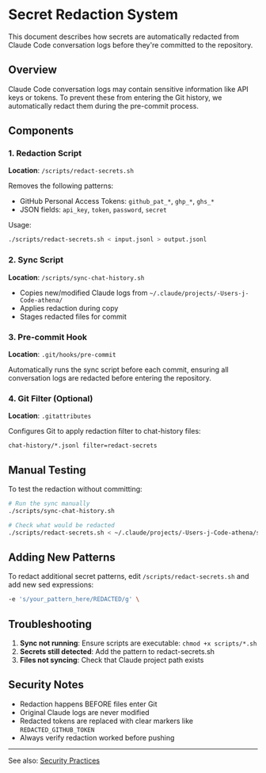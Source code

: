 # Secret Redaction System

This document describes how secrets are automatically redacted from Claude Code conversation logs before they're committed to the repository.

## Overview

Claude Code conversation logs may contain sensitive information like API keys or tokens. To prevent these from entering the Git history, we automatically redact them during the pre-commit process.

## Components

### 1. Redaction Script
**Location**: `/scripts/redact-secrets.sh`

Removes the following patterns:
- GitHub Personal Access Tokens: `github_pat_*`, `ghp_*`, `ghs_*`
- JSON fields: `api_key`, `token`, `password`, `secret`

Usage:
```bash
./scripts/redact-secrets.sh < input.jsonl > output.jsonl
```

### 2. Sync Script
**Location**: `/scripts/sync-chat-history.sh`

- Copies new/modified Claude logs from `~/.claude/projects/-Users-j-Code-athena/`
- Applies redaction during copy
- Stages redacted files for commit

### 3. Pre-commit Hook
**Location**: `.git/hooks/pre-commit`

Automatically runs the sync script before each commit, ensuring all conversation logs are redacted before entering the repository.

### 4. Git Filter (Optional)
**Location**: `.gitattributes`

Configures Git to apply redaction filter to chat-history files:
```
chat-history/*.jsonl filter=redact-secrets
```

## Manual Testing

To test the redaction without committing:
```bash
# Run the sync manually
./scripts/sync-chat-history.sh

# Check what would be redacted
./scripts/redact-secrets.sh < ~/.claude/projects/-Users-j-Code-athena/some-file.jsonl | grep REDACTED
```

## Adding New Patterns

To redact additional secret patterns, edit `/scripts/redact-secrets.sh` and add new sed expressions:
```bash
-e 's/your_pattern_here/REDACTED/g' \
```

## Troubleshooting

1. **Sync not running**: Ensure scripts are executable: `chmod +x scripts/*.sh`
2. **Secrets still detected**: Add the pattern to redact-secrets.sh
3. **Files not syncing**: Check that Claude project path exists

## Security Notes

- Redaction happens BEFORE files enter Git
- Original Claude logs are never modified
- Redacted tokens are replaced with clear markers like `REDACTED_GITHUB_TOKEN`
- Always verify redaction worked before pushing

---

See also: [Security Practices](./SECURITY_PRACTICES.md)